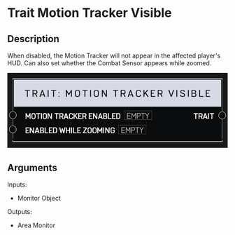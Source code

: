 # Trait Motion Tracker Visible

## Description

When disabled, the Motion Tracker will not appear in the affected player's HUD. Can also set whether the Combat Sensor appears while zoomed.

![Area Monitor](../../.gitbook/assets/images/scripting/traits/trait-motion-tracker-visible.png)

## Arguments

Inputs:

* Monitor Object

Outputs:

* Area Monitor
